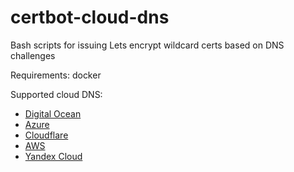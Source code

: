 # certbot-cloud-dns

Bash scripts for issuing Lets encrypt wildcard certs based on DNS challenges

Requirements: docker

Supported cloud DNS:
 - [Digital Ocean](digitalocean/README.md)
 - [Azure](azure/README.md)
 - [Cloudflare](cloudflare/README.md)
 - [AWS](aws/README.md)
 - [Yandex Cloud](yandex/README.md)

